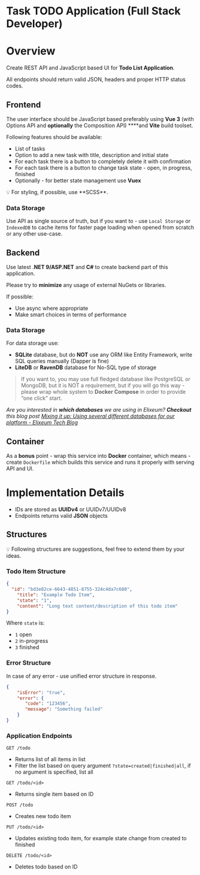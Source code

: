 # Task TODO Application (Full Stack Developer)

# Overview

Create REST API and JavaScript based UI for **Todo List Application**.

All endpoints should return valid JSON, headers and proper HTTP status codes.

## Frontend

The user interface should be JavaScript based preferably using **Vue 3** (with Options API and **optionally** the Composition API) ****and **Vite** build toolset.

Following features should be available:

- List of tasks
- Option to add a new task with title, description and initial state
- For each task there is a button to completely delete it with confirmation
- For each task there is a button to change task state - open, in progress, finished
- Optionally - for better state management use **Vuex**

<aside>
💡 For styling, if possible, use **SCSS**.

</aside>

### Data Storage

Use API as single source of truth, but if you want to - use `Local Storage` or `IndexedDB` to cache items for faster page loading when opened from scratch or any other use-case.

## Backend

Use latest .**NET 9/ASP.NET** and **C#** to create backend part of this application.

Please try to **minimize** any usage of external NuGets or libraries.

If possible:

- Use async where appropriate
- Make smart choices in terms of performance

### Data Storage

For data storage use:

- **SQLite** database, but do **NOT** use any ORM like Entity Framework, write SQL queries manually (Dapper is fine)
- **LiteDB** or **RavenDB** database for No-SQL type of storage

> If you want to, you may use full fledged database like PostgreSQL or MongoDB, but it is NOT a requirement, but if you will go this way - please wrap whole system to **Docker Compose** in order to provide “one click” start.
> 

*Are you interested in **which databases** we are using in Elixeum? **Checkout** this blog post [Mixing it up: Using several different databases for our platform - Elixeum Tech Blog](https://tech.elixeum.com/post/mixing-it-up-using-several-different-databases-for-our-platform.html)*

## Container

As a **bonus** point - wrap this service into **Docker** container, which means - create `Dockerfile` which builds this service and runs it properly with serving API and UI.

# **Implementation Details**

- IDs are stored as **UUIDv4** or UUIDv7/UUIDv8
- Endpoints returns valid **JSON** objects

## Structures

<aside>
💡 Following structures are suggestions, feel free to extend them by your ideas.

</aside>

### **Todo Item Structure**

```json
{
  "id": "bd3e82ce-6643-4851-8755-324c4da7c680",
	"title": "Example Todo Item",
	"state": "1",
	"content": "Long text content/description of this todo item"
}
```

Where `state` is:

- `1` open
- `2` in-progress
- `3` finished

### **Error Structure**

In case of any error - use unified error structure in response.

```json
{
	"isError": "true",
	"error": {
	   "code": "123456",
	   "message": "Something failed"
	}
}
```

### **Application Endpoints**

`GET /todo`

- Returns list of all items in list
- Filter the list based on query argument `?state=created|finished|all`, if no argument is specified, list all

`GET /todo/<id>`

- Returns single item based on ID

`POST /todo`

- Creates new todo item

`PUT /todo/<id>`

- Updates existing todo item, for example state change from created to finished

`DELETE /todo/<id>`

- Deletes todo based on ID